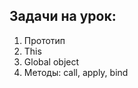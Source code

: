 ## Задачи на урок:

1. Прототип
2. This
3. Global object
4. Методы: call, apply, bind



















